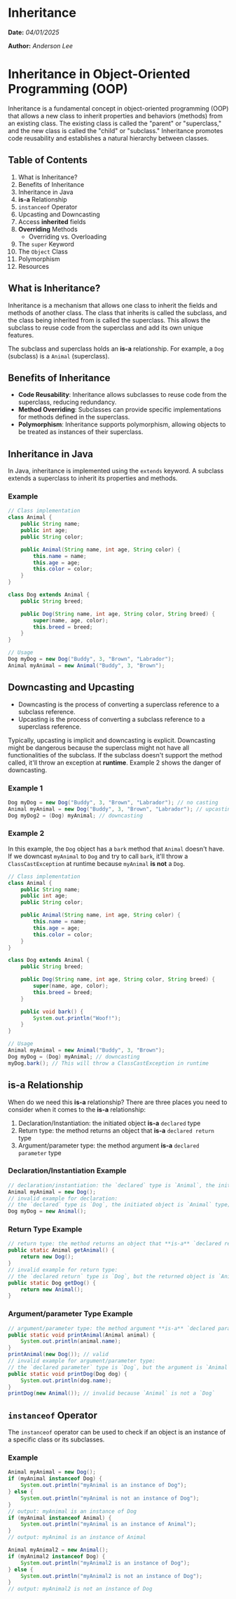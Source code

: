 Inheritance
============

**Date:** *04/01/2025*

**Author:** *Anderson Lee*

# Inheritance in Object-Oriented Programming (OOP)

Inheritance is a fundamental concept in object-oriented programming (OOP) that allows a new class to inherit properties and behaviors (methods) from an existing class. The existing class is called the "parent" or "superclass," and the new class is called the "child" or "subclass." Inheritance promotes code reusability and establishes a natural hierarchy between classes.

## Table of Contents
1. What is Inheritance?
2. Benefits of Inheritance
3. Inheritance in Java
4. **is-a** Relationship
5. `instanceof` Operator
6. Upcasting and Downcasting
7. Access **inherited** fields
8. **Overriding** Methods
    * Overriding vs. Overloading
9. The `super` Keyword
10. The `Object` Class
11. Polymorphism
12. Resources

## What is Inheritance?
Inheritance is a mechanism that allows one class to inherit the fields and methods of another class. The class that inherits is called the subclass, and the class being inherited from is called the superclass. This allows the subclass to reuse code from the superclass and add its own unique features.

The subclass and superclass holds an **is-a** relationship. For example, a `Dog` (subclass) is a `Animal` (superclass).

## Benefits of Inheritance
- **Code Reusability**: Inheritance allows subclasses to reuse code from the superclass, reducing redundancy.
- **Method Overriding**: Subclasses can provide specific implementations for methods defined in the superclass.
- **Polymorphism**: Inheritance supports polymorphism, allowing objects to be treated as instances of their superclass.

## Inheritance in Java
In Java, inheritance is implemented using the `extends` keyword. A subclass extends a superclass to inherit its properties and methods.

### Example
~~~java
// Class implementation
class Animal {
    public String name;
    public int age;
    public String color;

    public Animal(String name, int age, String color) {
        this.name = name;
        this.age = age;
        this.color = color;
    }
}

class Dog extends Animal {
    public String breed;

    public Dog(String name, int age, String color, String breed) {
        super(name, age, color);
        this.breed = breed;
    }
}

// Usage
Dog myDog = new Dog("Buddy", 3, "Brown", "Labrador");
Animal myAnimal = new Animal("Buddy", 3, "Brown");
~~~

## Downcasting and Upcasting
* Downcasting is the process of converting a superclass reference to a subclass reference.
* Upcasting is the process of converting a subclass reference to a superclass reference.

Typically, upcasting is implicit and downcasting is explicit. Downcasting might be dangerous because the superclass might not have all functionalities of the subclass. If the subclass doesn't support the method called, it'll throw an exception at **runtime**. Example 2 shows the danger of downcasting.

### Example 1
~~~java
Dog myDog = new Dog("Buddy", 3, "Brown", "Labrador"); // no casting
Animal myAnimal = new Dog("Buddy", 3, "Brown", "Labrador"); // upcasting
Dog myDog2 = (Dog) myAnimal; // downcasting
~~~

### Example 2
In this example, the `Dog` object has a `bark` method that `Animal` doesn't have. If we downcast `myAnimal` to `Dog` and try to call `bark`, it'll throw a `ClassCastException` at runtime because `myAnimal` **is not** a `Dog`.
~~~java
// Class implementation
class Animal {
    public String name;
    public int age;
    public String color;

    public Animal(String name, int age, String color) {
        this.name = name;
        this.age = age;
        this.color = color;
    }
}

class Dog extends Animal {
    public String breed;

    public Dog(String name, int age, String color, String breed) {
        super(name, age, color);
        this.breed = breed;
    }

    public void bark() {
        System.out.println("Woof!");
    }
}

// Usage
Animal myAnimal = new Animal("Buddy", 3, "Brown");
Dog myDog = (Dog) myAnimal; // downcasting
myDog.bark(); // This will throw a ClassCastException in runtime
~~~

## **is-a** Relationship
When do we need this **is-a** relationship? There are three places you need to consider when it comes to the **is-a** relationship:

1. Declaration/Instantiation: the initiated object **is-a** `declared` type
2. Return type: the method returns an object that **is-a** `declared return` type
3. Argument/parameter type: the method argument **is-a** `declared parameter` type

### Declaration/Instantiation Example
~~~java
// declaration/instantiation: the `declared` type is `Animal`, the initiated object is `Dog` type
Animal myAnimal = new Dog();
// invalid example for declaration:
// the `declared` type is `Dog`, the initiated object is `Animal` type; `Animal` is not a `Dog`
Dog myDog = new Animal();
~~~

### Return Type Example
~~~java
// return type: the method returns an object that **is-a** `declared return` type
public static Animal getAnimal() {
    return new Dog();
}
// invalid example for return type: 
// the `declared return` type is `Dog`, but the returned object is `Animal` type; `Animal` is not a `Dog`
public static Dog getDog() {
    return new Animal();
}
~~~ 

### Argument/parameter Type Example
~~~java
// argument/parameter type: the method argument **is-a** `declared parameter` type
public static void printAnimal(Animal animal) {
    System.out.println(animal.name);
}
printAnimal(new Dog()); // valid
// invalid example for argument/parameter type:
// the `declared parameter` type is `Dog`, but the argument is `Animal` type; `Animal` is not a `Dog`
public static void printDog(Dog dog) {
    System.out.println(dog.name);
}
printDog(new Animal()); // invalid because `Animal` is not a `Dog`
~~~

## `instanceof` Operator
The `instanceof` operator can be used to check if an object is an instance of a specific class or its subclasses.

### Example
~~~java
Animal myAnimal = new Dog();
if (myAnimal instanceof Dog) {
    System.out.println("myAnimal is an instance of Dog");
} else {
    System.out.println("myAnimal is not an instance of Dog");
}
// output: myAnimal is an instance of Dog
if (myAnimal instanceof Animal) {
    System.out.println("myAnimal is an instance of Animal");
}
// output: myAnimal is an instance of Animal

Animal myAnimal2 = new Animal();
if (myAnimal2 instanceof Dog) {
    System.out.println("myAnimal2 is an instance of Dog");
} else {
    System.out.println("myAnimal2 is not an instance of Dog");
}
// output: myAnimal2 is not an instance of Dog
~~~


